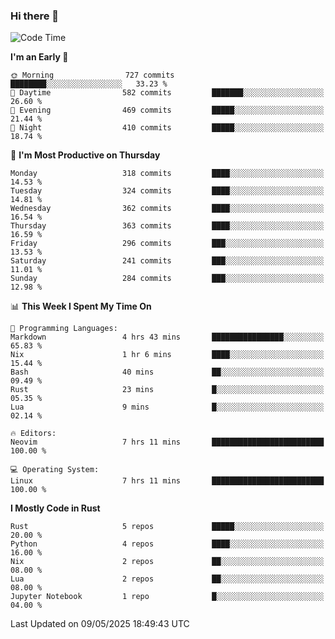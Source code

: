 ### Hi there 👋
<!--START_SECTION:waka-->
![Code Time](http://img.shields.io/badge/Code%20Time-565%20hrs%2028%20mins-blue)

**I'm an Early 🐤** 

```text
🌞 Morning                727 commits         ████████░░░░░░░░░░░░░░░░░   33.23 % 
🌆 Daytime                582 commits         ███████░░░░░░░░░░░░░░░░░░   26.60 % 
🌃 Evening                469 commits         █████░░░░░░░░░░░░░░░░░░░░   21.44 % 
🌙 Night                  410 commits         █████░░░░░░░░░░░░░░░░░░░░   18.74 % 
```
📅 **I'm Most Productive on Thursday** 

```text
Monday                   318 commits         ████░░░░░░░░░░░░░░░░░░░░░   14.53 % 
Tuesday                  324 commits         ████░░░░░░░░░░░░░░░░░░░░░   14.81 % 
Wednesday                362 commits         ████░░░░░░░░░░░░░░░░░░░░░   16.54 % 
Thursday                 363 commits         ████░░░░░░░░░░░░░░░░░░░░░   16.59 % 
Friday                   296 commits         ███░░░░░░░░░░░░░░░░░░░░░░   13.53 % 
Saturday                 241 commits         ███░░░░░░░░░░░░░░░░░░░░░░   11.01 % 
Sunday                   284 commits         ███░░░░░░░░░░░░░░░░░░░░░░   12.98 % 
```


📊 **This Week I Spent My Time On** 

```text
💬 Programming Languages: 
Markdown                 4 hrs 43 mins       ████████████████░░░░░░░░░   65.83 % 
Nix                      1 hr 6 mins         ████░░░░░░░░░░░░░░░░░░░░░   15.44 % 
Bash                     40 mins             ██░░░░░░░░░░░░░░░░░░░░░░░   09.49 % 
Rust                     23 mins             █░░░░░░░░░░░░░░░░░░░░░░░░   05.35 % 
Lua                      9 mins              █░░░░░░░░░░░░░░░░░░░░░░░░   02.14 % 

🔥 Editors: 
Neovim                   7 hrs 11 mins       █████████████████████████   100.00 % 

💻 Operating System: 
Linux                    7 hrs 11 mins       █████████████████████████   100.00 % 
```

**I Mostly Code in Rust** 

```text
Rust                     5 repos             █████░░░░░░░░░░░░░░░░░░░░   20.00 % 
Python                   4 repos             ████░░░░░░░░░░░░░░░░░░░░░   16.00 % 
Nix                      2 repos             ██░░░░░░░░░░░░░░░░░░░░░░░   08.00 % 
Lua                      2 repos             ██░░░░░░░░░░░░░░░░░░░░░░░   08.00 % 
Jupyter Notebook         1 repo              █░░░░░░░░░░░░░░░░░░░░░░░░   04.00 % 
```




 Last Updated on 09/05/2025 18:49:43 UTC
<!--END_SECTION:waka-->

<!--
**YoganshSharma/YoganshSharma** is a ✨ _special_ ✨ repository because its `README.md` (this file) appears on your GitHub profile.

Here are some ideas to get you started:

- 🔭 I’m currently working on ...
- 🌱 I’m currently learning ...
- 👯 I’m looking to collaborate on ...
- 🤔 I’m looking for help with ...
- 💬 Ask me about ...
- 📫 How to reach me: ...
- 😄 Pronouns: ...
- ⚡ Fun fact: ...
-->
